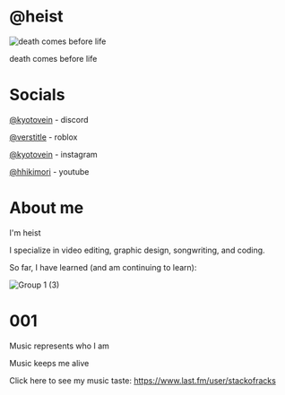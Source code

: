 # @heist
![death comes before life](https://i.pinimg.com/736x/bd/63/1e/bd631e7f67f681a765f2ed961f0e7786.jpg)

death comes before life

# Socials
[@kyotovein](https://discordapp.com/users/957499162033811487) - discord

[@verstitle](https://www.roblox.com/users/4666088653/profile) - roblox

[@kyotovein](https://www.instagram.com/kyotovein/) - instagram

[@hhikimori](https://www.youtube.com/@hhikimori) - youtube


# About me
I'm heist

I specialize in video editing, graphic design, songwriting, and coding.

So far, I have learned (and am continuing to learn):




![Group 1 (3)](https://github.com/heistrunsyou/heistrunsyou/assets/154766120/54f1dab0-9d11-43b9-9c02-9a2a38a5abc2)

# 001

Music represents who I am

Music keeps me alive

Click here to see my music taste:
https://www.last.fm/user/stackofracks

